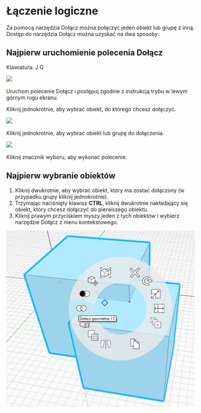 # Łączenie logiczne

Za pomocą narzędzia Dołącz można połączyć jeden obiekt lub grupę z inną. Dostęp do narzędzia Dołącz można uzyskać na dwa sposoby:

## Najpierw uruchomienie polecenia Dołącz

Klawiatura: J G

![](../.gitbook/assets/boolean\_join.png)

Uruchom polecenie Dołącz i postępuj zgodnie z instrukcją trybu w lewym górnym rogu ekranu.

Kliknij jednokrotnie, aby wybrać obiekt, do którego chcesz dołączyć.

![](<../.gitbook/assets/cut\_mode01 (1).png>)

Kliknij jednokrotnie, aby wybrać obiekt lub grupę do dołączenia.

![](<../.gitbook/assets/cut\_mode02 (1).png>)

Kliknij znacznik wyboru, aby wykonać polecenie.

## Najpierw wybranie obiektów

1. Kliknij dwukrotnie, aby wybrać obiekt, który ma zostać dołączony (w przypadku grupy kliknij jednokrotnie).
2. Trzymając naciśnięty klawisz **CTRL**, kliknij dwukrotnie nakładający się obiekt, który chcesz dołączyć do pierwszego obiektu.
3. Kliknij prawym przyciskiem myszy jeden z tych obiektów i wybierz narzędzie Dołącz z menu kontekstowego.

![](<../.gitbook/assets/join tool.png>)
